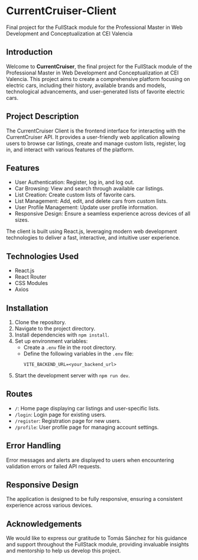 # CurrentCruiser-Client

Final project for the FullStack module for the Professional Master in Web Development and Conceptualization at CEI Valencia

## Introduction

Welcome to **CurrentCruiser**, the final project for the FullStack module of the Professional Master in Web Development and Conceptualization at CEI Valencia. This project aims to create a comprehensive platform focusing on electric cars, including their history, available brands and models, technological advancements, and user-generated lists of favorite electric cars.

## Project Description

The CurrentCruiser Client is the frontend interface for interacting with the CurrentCruiser API. It provides a user-friendly web application allowing users to browse car listings, create and manage custom lists, register, log in, and interact with various features of the platform.

## Features

-   User Authentication: Register, log in, and log out.
-   Car Browsing: View and search through available car listings.
-   List Creation: Create custom lists of favorite cars.
-   List Management: Add, edit, and delete cars from custom lists.
-   User Profile Management: Update user profile information.
-   Responsive Design: Ensure a seamless experience across devices of all sizes.

The client is built using React.js, leveraging modern web development technologies to deliver a fast, interactive, and intuitive user experience.

## Technologies Used

-   React.js
-   React Router
-   CSS Modules
-   Axios

## Installation

1. Clone the repository.
2. Navigate to the project directory.
3. Install dependencies with `npm install`.
4. Set up environment variables:
    - Create a `.env` file in the root directory.
    - Define the following variables in the `.env` file:
        ```
        VITE_BACKEND_URL=<your_backend_url>
        ```
5. Start the development server with `npm run dev`.

## Routes

-   `/`: Home page displaying car listings and user-specific lists.
-   `/login`: Login page for existing users.
-   `/register`: Registration page for new users.
-   `/profile`: User profile page for managing account settings.

## Error Handling

Error messages and alerts are displayed to users when encountering validation errors or failed API requests.

## Responsive Design

The application is designed to be fully responsive, ensuring a consistent experience across various devices.

## Acknowledgements

We would like to express our gratitude to Tomás Sánchez for his guidance and support throughout the FullStack module, providing invaluable insights and mentorship to help us develop this project.

